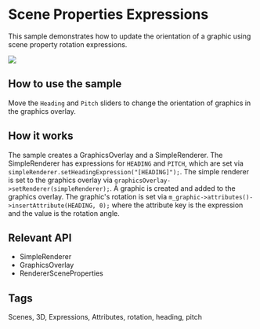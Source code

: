 # Scene Properties Expressions

This sample demonstrates how to update the orientation of a graphic using scene property rotation expressions.

![](ScenePropertiesExpressions.gif)

## How to use the sample
Move the `Heading` and `Pitch` sliders to change the orientation of graphics in the graphics overlay.

## How it works
The sample creates a GraphicsOverlay and a SimpleRenderer. The SimpleRenderer has expressions for `HEADING` and `PITCH`, which are set via `simpleRenderer.setHeadingExpression("[HEADING]");`. The simple renderer is set to the graphics overlay via `graphicsOverlay->setRenderer(simpleRenderer);`. A graphic is created and added to the graphics overlay. The graphic's rotation is set via `m_graphic->attributes()->insertAttribute(HEADING, 0);` where the attribute key is the expression and the value is the rotation angle.

## Relevant API
 * SimpleRenderer
 * GraphicsOverlay
 * RendererSceneProperties

## Tags
Scenes, 3D, Expressions, Attributes, rotation, heading, pitch

